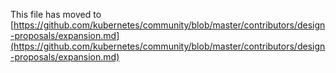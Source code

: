 This file has moved to [https://github.com/kubernetes/community/blob/master/contributors/design-proposals/expansion.md](https://github.com/kubernetes/community/blob/master/contributors/design-proposals/expansion.md)
